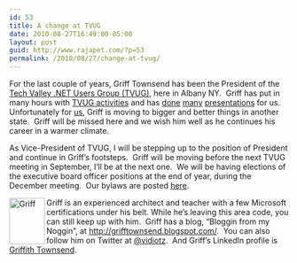 ```yaml
---
id: 53
title: A change at TVUG
date: 2010-08-27T16:49:00-05:00
layout: post
guid: http://www.rajapet.com/?p=53
permalink: /2010/08/27/change-at-tvug/
---
```

For the last couple of years, Griff Townsend has been the President of the [Tech Valley .NET Users Group (TVUG)](http://www.tvug.net/), here in Albany NY.  Griff has put in many hours with [TVUG activities](http://www.tvug.net/blogs/tvug_news_and_events/archive/2010/05/07/may-meeting-5-15-2010-launch-and-learn.aspx) and has [done](http://www.tvug.net/blogs/tvug_news_and_events/archive/2008/09/03/september-2008-meeting.aspx) [many](http://www.tvug.net/blogs/tvug_news_and_events/archive/2009/11/24/building-business-objects-with-ef-and-visual-studio.aspx) [presentations](http://www.tvug.net/blogs/tvug_news_and_events/archive/2008/12/08/december-meeting.aspx) for us.  Unfortunately for [us](http://www.techvalley.org/), Griff is moving to bigger and better things in another state.  Griff will be missed here and we wish him well as he continues his career in a warmer climate.

As Vice-President of TVUG, I will be stepping up to the position of President and continue in Griff’s footsteps.  Griff will be moving before the next TVUG meeting in September, I’ll be at the next one.  We will be having elections of the executive board officer positions at the end of year, during the December meeting.  Our bylaws are posted [here](http://www.tvug.net/blogs/tvug_news_and_events/archive/2009/04/16/tvug-constitution.aspx "TVUG Constitution - Tech Valley .NET Users Group").

[<img loading="lazy" title="Griff" height="84" alt="Griff" src="https://i2.wp.com/lh6.ggpht.com/_natoSxTaPFU/THfsk09v_fI/AAAAAAAAAeY/upA9rDEBqVk/Griff_thumb%5B2%5D.jpg?resize=64%2C84" width="64" align="left" border="0" data-recalc-dims="1" />](https://i0.wp.com/lh5.ggpht.com/_natoSxTaPFU/THfsjrBjYvI/AAAAAAAAAeU/IBZJLScckeY/s1600-h/Griff%5B4%5D.jpg)Griff is an experienced architect and teacher with a few Microsoft certifications under his belt. While he’s leaving this area code, you can still keep up with him.  Griff has a blog, “Bloggin from my Noggin”, at <http://grifftownsend.blogspot.com/>.  You can also follow him on Twitter at [@vidiotz](http://www.twitter.com/vidiotz).  And Griff’s LinkedIn profile is [Griffith Townsend](http://www.linkedin.com/in/griffithtownsend).